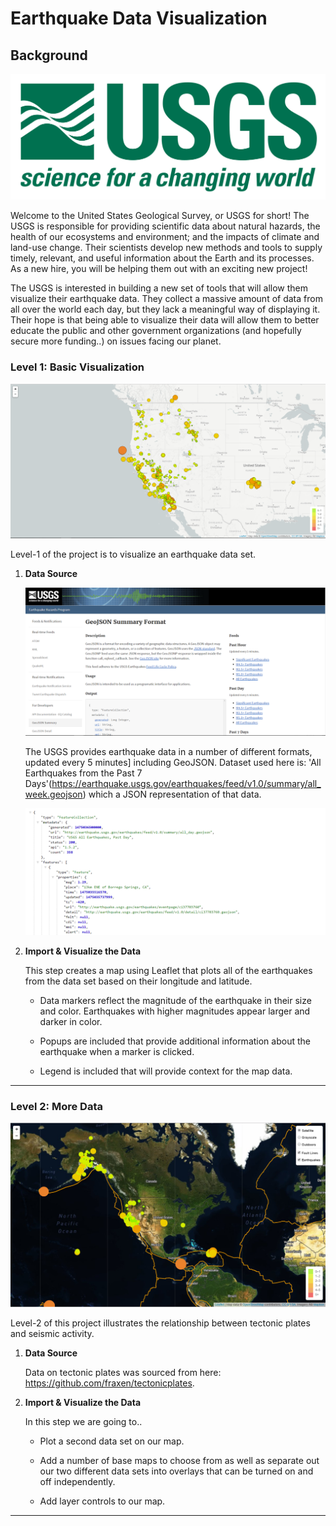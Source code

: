# Earthquake Data Visualization

## Background

![1-Logo](Images/1-Logo.png)

Welcome to the United States Geological Survey, or USGS for short! The USGS is responsible for providing scientific data about natural hazards, the health of our ecosystems and environment; and the impacts of climate and land-use change. Their scientists develop new methods and tools to supply timely, relevant, and useful information about the Earth and its processes. As a new hire, you will be helping them out with an exciting new project!

The USGS is interested in building a new set of tools that will allow them visualize their earthquake data. They collect a massive amount of data from all over the world each day, but they lack a meaningful way of displaying it. Their hope is that being able to visualize their data will allow them to better educate the public and other government organizations (and hopefully secure more funding..) on issues facing our planet.

### Level 1: Basic Visualization

![2-BasicMap](Images/2-BasicMap.png)

Level-1 of the project is to visualize an earthquake data set.

1. **Data Source**

   ![3-Data](Images/3-Data.png)

   The USGS provides earthquake data in a number of different formats, updated every 5 minutes] including GeoJSON. 
   Dataset used here is: 'All Earthquakes from the Past 7 Days'(https://earthquake.usgs.gov/earthquakes/feed/v1.0/summary/all_week.geojson) which a JSON representation of that data.

   ![4-JSON](Images/4-JSON.png)

2. **Import & Visualize the Data**

   This step creates a map using Leaflet that plots all of the earthquakes from the data set based on their longitude and latitude.

   * Data markers reflect the magnitude of the earthquake in their size and color. Earthquakes with higher magnitudes appear larger and darker in color.

   * Popups are included that provide additional information about the earthquake when a marker is clicked.

   * Legend is included that will provide context for the map data.

- - -

### Level 2: More Data 

![5-Advanced](Images/5-Advanced.png)

Level-2 of this project illustrates the relationship between tectonic plates and seismic activity.

1. **Data Source**
   
   Data on tectonic plates was sourced from here: <https://github.com/fraxen/tectonicplates>.
   
2. **Import & Visualize the Data**

   In this step we are going to..

      * Plot a second data set on our map.

      * Add a number of base maps to choose from as well as separate out our two different data sets into overlays that can be      turned on and off independently.

      * Add layer controls to our map.

- - -

